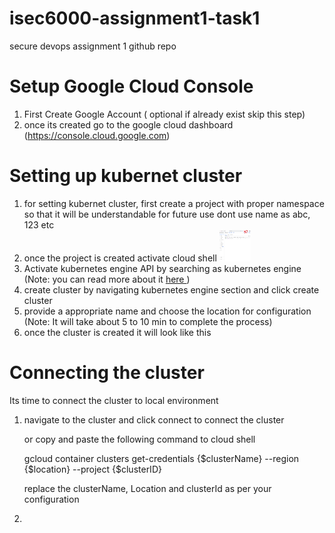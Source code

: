 # isec6000-assignment1-task1
secure devops assignment 1 github repo 

# Setup Google Cloud Console
 1) First Create Google Account ( optional if already exist skip this step)
 2) once its created go to the google cloud dashboard (https://console.cloud.google.com)

# Setting up kubernet cluster 
1) for setting kubernet cluster, first create a project with proper namespace so that it will be understandable for future use
   dont use name as abc, 123 etc
2) once the project is created activate cloud shell 
   <img src="/assets/images/shell.png" height="50" width="50">
3) Activate kubernetes engine API by searching as kubernetes engine
   (Note: you can read more about it <a href="https://cloud.google.com/kubernetes-engine/docs/reference/rest" target="_blank"> here </a>  )
4) create cluster by navigating kubernetes engine section and click create cluster
5) provide a appropriate name and choose the location for configuration
   (Note: It will take about 5 to 10 min to complete the process)
6) once the cluster is created it will look like this 

# Connecting the cluster 
 Its time to connect the cluster to local environment 

 1) navigate to the cluster and click connect to connect the cluster 
    
    or copy and paste the following command to cloud shell 

    gcloud container clusters get-credentials {$clusterName} --region {$location} --project {$clusterID}

    replace the clusterName, Location and clusterId as per your configuration

2) 


 
